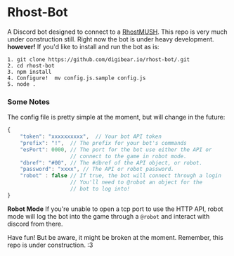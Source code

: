 # Rhost-Bot

A Discord bot designed to connect to a [RhostMUSH](http://rhostmush.com). This repo is very much under construction still. Right now the bot is under heavy development. **however!** If you'd like to install and run the bot as is:

```
1. git clone https://github.com/digibear.io/rhost-bot/.git
2. cd rhost-bot
3. npm install
4. Configure!  mv config.js.sample config.js
5. node .
```

### Some Notes

The config file is pretty simple at the moment, but will change in the future:

```js
{
    "token": "xxxxxxxxxx",  // Your bot API token
    "prefix": "!",  // The prefix for your bot's commands
    "esPort": 0000, // The port for the bot use either the API or
                    // connect to the game in robot mode.
    "dbref": "#00", // The #dbref of the API object, or robot.
    "password": "xxxx", // The API or robot password.
    "robot" : false // If true, the bot will connect through a login
                    // You'll need to @robot an object for the
                    // bot to log into!
}
```

**Robot Mode**
If you're unable to open a tcp port to use the HTTP API, robot mode will log the bot into the game through a `@robot` and interact with discord from there.

Have fun! But be aware, it might be broken at the moment. Remember, this repo is under construction. :3
